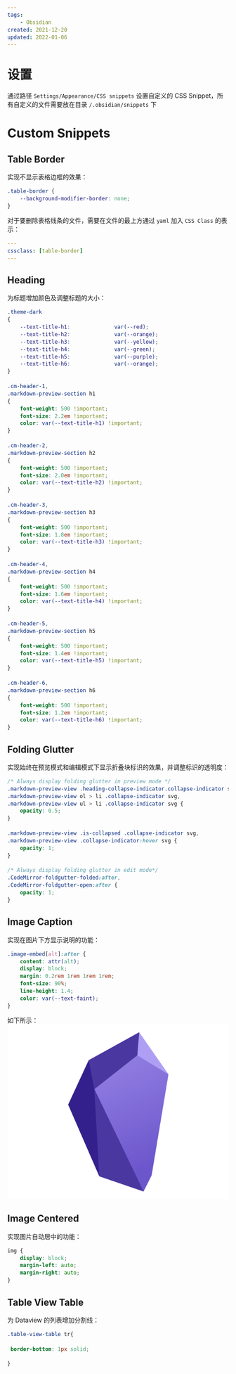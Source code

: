 ```yaml
---
tags: 
    - Obsidian
created: 2021-12-20
updated: 2022-01-06
---
```



# 设置

通过路径 `Settings/Appearance/CSS snippets` 设置自定义的 CSS Snippet，所有自定义的文件需要放在目录 `/.obsidian/snippets` 下

# Custom Snippets

## Table Border

实现不显示表格边框的效果：

```css
.table-border {
    --background-modifier-border: none;
}
```

对于要删除表格线条的文件，需要在文件的最上方通过 `yaml` 加入 `CSS Class` 的表示：
```yaml
---
cssclass: [table-border]
---
```

## Heading

为标题增加颜色及调整标题的大小：
```css
.theme-dark
{
    --text-title-h1:              var(--red);
    --text-title-h2:              var(--orange);
    --text-title-h3:              var(--yellow);
    --text-title-h4:              var(--green);
    --text-title-h5:              var(--purple);
    --text-title-h6:              var(--orange);
}

.cm-header-1,
.markdown-preview-section h1
{
    font-weight: 500 !important;
    font-size: 2.2em !important;
    color: var(--text-title-h1) !important;
}

.cm-header-2,
.markdown-preview-section h2
{
    font-weight: 500 !important;
    font-size: 2.0em !important;
    color: var(--text-title-h2) !important;
}

.cm-header-3,
.markdown-preview-section h3
{
    font-weight: 500 !important;
    font-size: 1.8em !important;
    color: var(--text-title-h3) !important;
}

.cm-header-4,
.markdown-preview-section h4
{
    font-weight: 500 !important;
    font-size: 1.6em !important;
    color: var(--text-title-h4) !important;
}

.cm-header-5,
.markdown-preview-section h5
{
    font-weight: 500 !important;
    font-size: 1.4em !important;
    color: var(--text-title-h5) !important;
}

.cm-header-6,
.markdown-preview-section h6
{
    font-weight: 500 !important;
    font-size: 1.2em !important;
    color: var(--text-title-h6) !important;
}

```


## Folding Glutter

实现始终在预览模式和编辑模式下显示折叠块标识的效果，并调整标识的透明度：

```css
/* Always display folding glutter in preview mode */
.markdown-preview-view .heading-collapse-indicator.collapse-indicator svg,
.markdown-preview-view ol > li .collapse-indicator svg,
.markdown-preview-view ul > li .collapse-indicator svg {
    opacity: 0.5;
}

.markdown-preview-view .is-collapsed .collapse-indicator svg,
.markdown-preview-view .collapse-indicator:hover svg {
    opacity: 1;
}

/* Always display folding glutter in edit mode*/
.CodeMirror-foldgutter-folded:after,
.CodeMirror-foldgutter-open:after {
    opacity: 1;
}
```

## Image Caption

实现在图片下方显示说明的功能：
```css
.image-embed[alt]:after {
    content: attr(alt);
    display: block;
    margin: 0.2rem 1rem 1rem 1rem;
    font-size: 90%;
    line-height: 1.4;
    color: var(--text-faint);
}
```

如下所示：
![Obsidian Logo | 200](assets/Obsidian%20-%20CSS%20Snippets/image-20211207085006908.png)

## Image Centered

实现图片自动居中的功能：
```css
img {
    display: block;
    margin-left: auto;
    margin-right: auto;
}
```

## Table View Table

为 Dataview 的列表增加分割线：

```css
.table-view-table tr{

 border-bottom: 1px solid;

}
```